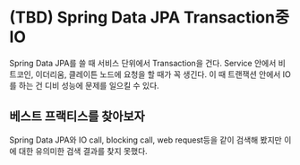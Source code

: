 # (TBD) Spring Data JPA Transaction중 IO

Spring Data JPA를 쓸 때 서비스 단위에서 Transaction을 건다. Service
안에서 비트코인, 이더리움, 클레이튼 노드에 요청을 할 때가 꼭 생긴다.
이 때 트랜잭션 안에서 IO를 하는 건 디비 성능에 문제를 일으킬 수 있다.

## 베스트 프랙티스를 찾아보자

Spring Data JPA와 IO call, blocking call, web request등을 같이 검색해
봤지만 이에 대한 유의미한 검색 결과를 찾지 못했다.
